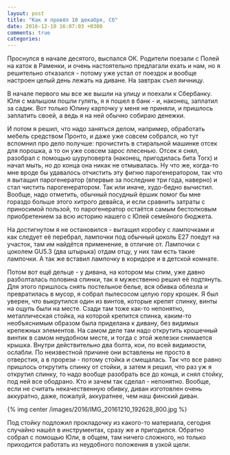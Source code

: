 ```yaml
---
layout: post
title: "Как я провёл 10 декабря, Сб"
date: 2016-12-10 16:07:03 +0300
comments: true
categories: 
---
```

Проснулся в начале десятого, выспался ОК. Родители поезали с Полей на каток в Раменки, и очень настоятельно предлагали ехать и нам, но я решительно отказался - потому уже устал от поездок и вообще настроен целый день лежать на диване. На завтрак съел яичницу.

В начале первого мы все же вышли на улицу и поехали к Сбербанку. Юля с малышом пошли гулять, я я пошел в банк - и, наконец, заплатил за садик. Вот только Юлину карточку у меня не приняли, и пришлось заплатить своей, а ведь я на ней обычно собираю денежки.


И потом я решил, что надо заняться делом, например, обработать мебель средством Пронто, и даже уже совсем собрался, но тут вспомнил про дело получше:  прочистить в стиральной машинке отсек для порошка, а то он уже совсем зарос плесенью. Отсек я снял, разобрал с помощью шуруповерта (наконец, пригодилась бита Torx) и начал мыть, но до конца она никак не отмывалась. Ну что же, когда-то мне вроде бы удавалось отчистить эту фигню парогенератором, так что я вытащил парогенератор (впервые за последние три года, наверно) и стал чистить парогенератором. Так или иначе, худо-бедно вычистил. Вообще, надо отметить, обычный посудный ёршик помог бы мне гораздо больше этого хитрого девайса, и если сравнить затраты с приносимой пользой, то парогенератор остаётся самым бестолковым приобретением за всю историю нашего с Юлей семейного бюджета.

На достигнутом я не остановился - вытащил коробку с лампочками и как следует её перебрал, лампочки под обычный цоколь Е27 поедут на участок, там им найдётся применение, в отличие от. Лампочки с цоколем GU5.3 (два штырька) отдам отцу, у них там есть такие лампочки. А так же вставил лампочку в коридоре и в детской комнате.

Потом вот ещё дельце - у дивана, на котором мы спим, уже давно разболталась половина спинки, так я мужественно решил её подтянуть. Для этого пришлось снять постельное белье, вся обивка облезла и превратилась в мусор, я собрал пылесосом целую гору крошек. Я был уверен, что выкрутился один из винтов, которые крепят спинку, винты на ощупь были на месте. Сзади там тоже как-то непонятно, металлическая стойка, на которой крепится спинка, каким-то необъяснимым образом была приделана к дивану, без видимых крепежных элементов. На самом деле там надо открутить крошечный винтик в самом неудобном месте, и тогда с этой железки снимается крышка. Внутри действительно два болта, кои, по всей видимости, ослабли. По неизвестной причине они вставлены не просто в отверстия, а в прорези - потому стойка и смещалась. Так что все равно пришлось открутить спинку от стойки, а затем я решил, что раз уж я открутил спинку, то надо вообще разобрать все до конца, и снял стойку, под ней все ободрано. Кто и зачем так сделал - непонятно. Вообще, если не считать некачественную обивку, диван изготовлен очень аккуратно, даже, пожалуй, аккуратнее, чем наш финский диван.

{% img center /images/2016/IMG_20161210_192628_800.jpg %}

Под стойку подложил прокладочку из какого-то материала, сегодня случайно нашёл в инструментах, сразу же и пригодился. Обратно собрал с помощью Юли, в общем, там ничего сложного, но только приходится работать из неудобного положения в узкой щели. 
